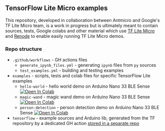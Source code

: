 ## TensorFlow Lite Micro examples

This repository, developed in collaboration between Antmicro and Google's TF Lite Micro team, is a work in progress but is ultimately meant to contain sources, tests, Google colabs and other material which use [TF Lite Micro](https://www.tensorflow.org/lite/microcontrollers) and [Renode](https://renode.io/) to enable easily running TF Lite Micro demos.

### Repo structure

* `.github/workflows` - GH actions files
  * `generate_ipynb_files.yml` - generating `ipynb` files from `py` sources
  * `test_examples.yml` - building and testing examples
* `examples` - scripts, tests and colab files for specific TensorFlow Lite examples
  * `hello-world` - hello world demo on Arduino Nano 33 BLE Sense [![Open In Colab](https://colab.research.google.com/assets/colab-badge.svg)](https://colab.research.google.com/github/antmicro/tensorflow-arduino-examples/blob/master/examples/hello-world/hello_world.ipynb)
  * `magic-wand` - magic wand demo on Arduino Nano 33 BLE Sense [![Open In Colab](https://colab.research.google.com/assets/colab-badge.svg)](https://colab.research.google.com/github/antmicro/tensorflow-arduino-examples/blob/master/examples/magic-wand/magic_wand.ipynb)
  * `person-detection` - person detection demo on Arduino Nano 33 BLE Sense [![Open In Colab](https://colab.research.google.com/assets/colab-badge.svg)](https://colab.research.google.com/github/antmicro/tensorflow-arduino-examples/blob/master/examples/person-detection/person_detection.ipynb)
* `tensorflow` - example sources and Arduino lib, generated from the TF repository by a dedicated GH action [stored in a separate repo](https://github.com/antmicro/tensorflow-examples-generator)
